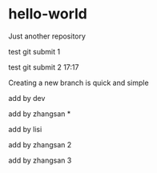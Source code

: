 # hello-world
Just another repository

test git submit 1

test git submit 2 17:17

Creating a new branch is quick and simple

add by dev

add by zhangsan *

add by lisi

add by zhangsan 2

add by zhangsan 3

